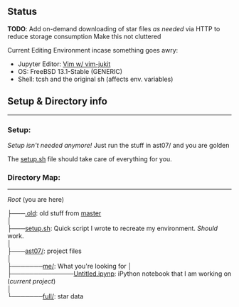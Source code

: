 ## Status
**TODO**: 
Add on-demand downloading of star files _as needed_ via HTTP to reduce storage consumption
Make this not cluttered


Current Editing Environment incase something goes awry:

* Jupyter Editor: [Vim w/ vim-jukit](https://github.com/luk400/vim-jukit)
* OS: FreeBSD 13.1-Stable (GENERIC)
* Shell: tcsh and the original sh (affects env. variables)


## Setup & Directory info
---
### Setup:
*Setup isn't needed anymore!* Just run the stuff in ast07/ and you are golden

The [setup.sh](https://github.com/24jzhao/AST-07/blob/ethan/setup.sh) file should take care of everything for you. 

### Directory Map:
---
_Root_ (you are here)

├───[.old](https://github.com/24jzhao/AST-07/blob/ethan/.old/): old stuff from [master](https://github.com/24jzhao/AST-07/tree/main)  
│  
├───[setup.sh](https://github.com/24jzhao/AST-07/blob/ethan/setup.sh): Quick script I wrote to recreate my environment.  _Should_ work.  
│  
├───[ast07/](https://github.com/24jzhao/AST-07/tree/ethan/ast07): project files    
│  
├───────[me/](https://github.com/24jzhao/AST-07/tree/ethan/ast07/me): What you're looking for 
│  
├──────────────[Untitled.ipynp](https://github.com/24jzhao/AST-07/blob/ethan/ast07/me/Untitled.ipynp): iPython notebook that I am working on (*current project*)  
│  
└───────[full/](https://github.com/24jzhao/AST-07/tree/ethan/ast07/full): star data
<!-- can something be worse than /pol/?  /b/ is! -->
